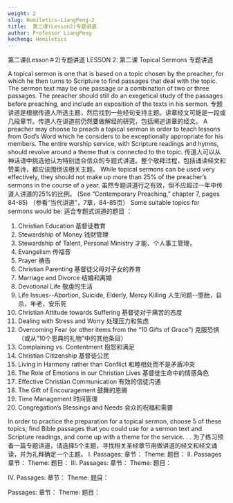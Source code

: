 ```yaml
---
weight: 2
slug: Homiletics-LiangPeng-2
title:  第二课(Lesson2)专题讲道
author: Professor LiangPeng
kecheng: Homiletics
---
```


第二课(Lesson＃2)专题讲道
LESSON 2:
第二课
Topical Sermons
专题讲道

A topical sermon is one that is based on a topic chosen by the preacher, for which he then turns to Scripture to find passages that deal with the topic. The sermon text may be one passage or a combination of two or three passages. The preacher should still do an exegetical study of the passages before preaching, and include an exposition of the texts in his sermon.
专题讲道是根据传道人所选主题，然后找到一些经句支持主题。讲章经文可能是一段或几段章节。传道人在讲道前仍然要做解经的研究，包括阐述讲章的经文。
A preacher may choose to preach a topical sermon in order to teach lessons from God’s Word which he considers to be exceptionally appropriate for his members. The entire worship service, with Scripture readings and hymns, should revolve around a theme that is connected to the topic.
传道人可以从神话语中挑选他认为特别适合信众的专题式讲道。整个敬拜过程，包括诵读经文和赞美诗，都应该围绕该相关主题。
While topical sermons can be used very effectively, they should not make up more than 25% of the preacher’s sermons in the course of a year.
虽然专题讲道行之有效，但不应超过一年中传道人讲道的25%的比例。
(See “Contemporary Preaching,” chapter 7, pages 84-85)
（参看“当代讲道”，7章，84-85页）
Some suitable topics for sermons would be:
适合专题式讲道的题目 ：
1. Christian Education 基督徒教育
2. Stewardship of Money 钱财管理
3. Stewardship of Talent, Personal Ministry 才能、个人事工管理，
4. Evangelism 传福音
5. Prayer 祷告
6. Christian Parenting 基督徒父母对子女的养育
7. Marriage and Divorce 结婚和离婚
8. Devotional Life 敬虔的生活
9. Life Issues--Abortion, Suicide, Elderly, Mercy Killing 人生问题--堕胎，自杀，年老，安乐死
10. Christian Attitude towards Suffering 基督徒对于痛苦的态度
11. Dealing with Stress and Worry 处理压力和焦虑
12. Overcoming Fear (or other items from the “10 Gifts of Grace”) 克服恐惧（或从“10个恩典的礼物”中的其他条目）
13. Complaining vs. Contentment 抱怨和满足
14. Christian Citizenship 基督徒公民
15. Living in Harmony rather than Conflict 和睦相处而不是矛盾冲突
16. The Role of Emotions in our Christian Lives 基督徒生命中的情感角色
17. Effective Christian Communication 有效的信徒沟通
18. The Gift of Encouragement 鼓舞的恩赐
19. Time Management 时间管理
20. Congregation’s Blessings and Needs 会众的祝福和需要

In order to practice the preparation for a topical sermon, choose 5 of these topics, find Bible passages that you could use for a sermon text and Scripture readings, and come up with a theme for the service. . .
为了练习预备一篇专题讲道，请选择5个主题，寻找相关圣经章节用做讲道的经文和经文诵读，并为礼拜确定一个主题。
I.
Passages:
章节：
Theme:
题目：
II.
Passages
章节：
Theme:
题目：
III.
Passages:
章节：
Theme:
题目：

IV.
Passages:
章节：
Theme:
题目：

Passages:
章节：
Theme:
题目：
